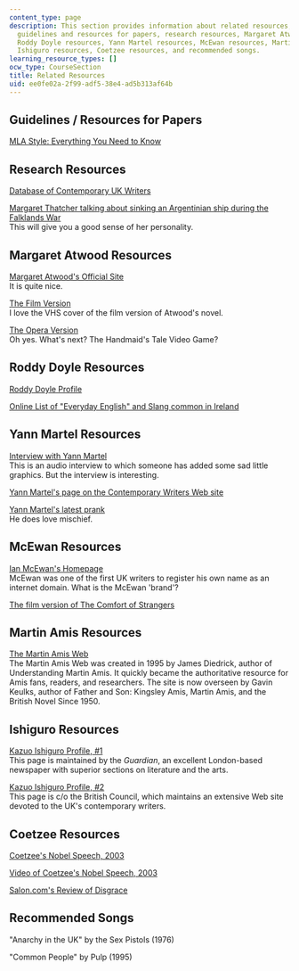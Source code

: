 ```yaml
---
content_type: page
description: This section provides information about related resources, including
  guidelines and resources for papers, research resources, Margaret Atwood resources,
  Roddy Doyle resources, Yann Martel resources, McEwan resources, Martin Amis resources,
  Ishiguro resources, Coetzee resources, and recommended songs.
learning_resource_types: []
ocw_type: CourseSection
title: Related Resources
uid: ee0fe02a-2f99-adf5-38e4-ad5b313af64b
---
```


Guidelines / Resources for Papers
---------------------------------

[MLA Style: Everything You Need to Know](http://owl.english.purdue.edu/owl/resource/557/01/)

Research Resources
------------------

[Database of Contemporary UK Writers](http://www.contemporarywriters.com/)

[Margaret Thatcher talking about sinking an Argentinian ship during the Falklands War](http://www.youtube.com/watch?v=1aZdAyHVjzQ)  
This will give you a good sense of her personality.

Margaret Atwood Resources
-------------------------

[Margaret Atwood's Official Site](http://www.owtoad.com/)  
It is quite nice.

[The Film Version](http://www.imdb.com/title/tt0099731/)  
I love the VHS cover of the film version of Atwood's novel.

[The Opera Version](http://books.guardian.co.uk/review/story/0,12084,918465,00.html)  
Oh yes. What's next? The Handmaid's Tale Video Game?

Roddy Doyle Resources
---------------------

[Roddy Doyle Profile](http://books.guardian.co.uk/authors/author/0,,-60,00.html)

[Online List of "Everyday English" and Slang common in Ireland](http://www.irishslang.co.za/)

Yann Martel Resources
---------------------

[Interview with Yann Martel](http://www.youtube.com/watch?v=aJYS9SQn1LA)  
This is an audio interview to which someone has added some sad little graphics. But the interview is interesting.

[Yann Martel's page on the Contemporary Writers Web site](http://www.contemporarywriters.com/authors/?p=auth03A14L010512634824)

[Yann Martel's latest prank](http://www.whatisstephenharperreading.ca/)  
He does love mischief.

McEwan Resources
----------------

[Ian McEwan's Homepage](http://www.ianmcewan.com/)  
McEwan was one of the first UK writers to register his own name as an internet domain. What is the McEwan 'brand'?

[The film version of The Comfort of Strangers](http://imdb.com/title/tt0099292/)

Martin Amis Resources
---------------------

[The Martin Amis Web](http://www.martinamisweb.com/)  
The Martin Amis Web was created in 1995 by James Diedrick, author of Understanding Martin Amis. It quickly became the authoritative resource for Amis fans, readers, and researchers. The site is now overseen by Gavin Keulks, author of Father and Son: Kingsley Amis, Martin Amis, and the British Novel Since 1950.

Ishiguro Resources
------------------

[Kazuo Ishiguro Profile, #1](http://books.guardian.co.uk/authors/author/0,5917,-217,00.html)  
This page is maintained by the _Guardian_, an excellent London-based newspaper with superior sections on literature and the arts.

[Kazuo Ishiguro Profile, #2](http://www.contemporarywriters.com/authors/?p=auth52)  
This page is c/o the British Council, which maintains an extensive Web site devoted to the UK's contemporary writers.

Coetzee Resources
-----------------

[Coetzee's Nobel Speech, 2003](http://nobelprize.org/nobel_prizes/literature/laureates/2003/coetzee-lecture-e.html)

[Video of Coetzee's Nobel Speech, 2003](http://nobelprize.org/nobel_prizes/literature/laureates/2003/coetzee-lecture.html)

[Salon.com's Review of Disgrace](https://www.salon.com/1999/11/05/coetzee/)

Recommended Songs
-----------------

"Anarchy in the UK" by the Sex Pistols (1976)

"Common People" by Pulp (1995)